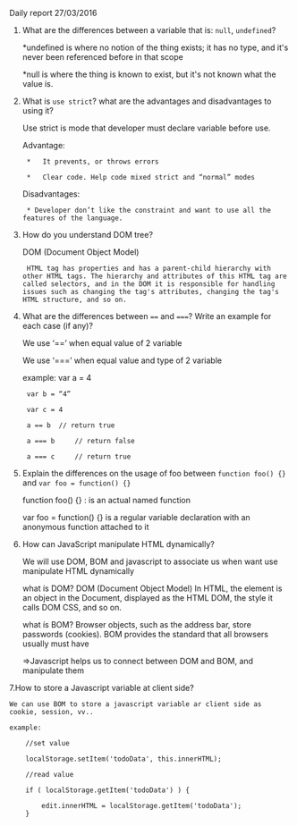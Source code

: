 ﻿
Daily report 27/03/2016


1. What are the differences between a variable that is: `null`, `undefined`?
	
	*undefined is where no notion of the thing exists; it has no type, and it's never been referenced before in that scope

	*null is where the thing is known to exist, but it's not known what the value is.

2. What is `use strict`? what are the advantages and disadvantages to using it?

	Use strict is mode that developer must declare variable before use.
	
	Advantage: 
		
		*	It prevents, or throws errors
		
		*	Clear code. Help code mixed strict and “normal” modes

	Disadvantages:
		
	 	* Developer don’t like the constraint and want to use all the 			features of the language.

3. How do you understand DOM tree?

	DOM (Document Object Model)
	
		HTML tag has properties and has a parent-child hierarchy with other HTML tags. The hierarchy and attributes of this HTML tag are called selectors, and in the DOM it is responsible for handling issues such as changing the tag's attributes, changing the tag's HTML structure, and so on.

		
		                                 

















4. What are the differences between `==` and `===`? Write an example for each case (if any)?

	We use ‘==’ when 	equal value of 2 variable


	We use ‘===’ when equal value and type of 2 variable

	example: 
		var a = 4
	
		var b = “4”

		var c = 4

		a == b 	// return true

		a === b 	// return false
	
		a === c 	// return true

5. Explain the differences on the usage of foo between `function foo() {}` and `var foo = function() {}`

	function foo() {} :  is an actual named function

	var foo = function() {}  is a regular variable declaration with an 	anonymous function attached to it

6. How can JavaScript manipulate HTML dynamically?

	We will use DOM, BOM and javascript to associate us when want use manipulate HTML dynamically

	what ís DOM? DOM (Document Object Model) 	In HTML, the element is an object 	in the Document, displayed as the HTML DOM, the style it calls DOM CSS, 	and so on.

	what ís BOM? Browser objects, such as the address bar, store passwords 	(cookies). BOM provides the standard that all browsers usually must have 

	=>Javascript helps us to connect between DOM and BOM, and manipulate them

7.How to store a Javascript variable at client side?

	We can use BOM to store a javascript variable ar client side as cookie, session, vv..

	example: 

		//set value

 		localStorage.setItem('todoData', this.innerHTML);

		//read value

		if ( localStorage.getItem('todoData') ) {
		
		    edit.innerHTML = localStorage.getItem('todoData'); 
 		}





 
